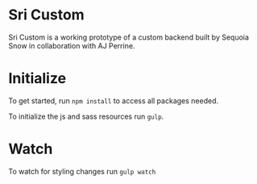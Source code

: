 # Sri Custom

Sri Custom is a working prototype of a custom backend built by Sequoia Snow in
collaboration with AJ Perrine.

# Initialize
To get started, run `npm install` to access all packages needed.

To initialize the js and sass resources run `gulp`.

# Watch

To watch for styling changes run `gulp watch`
